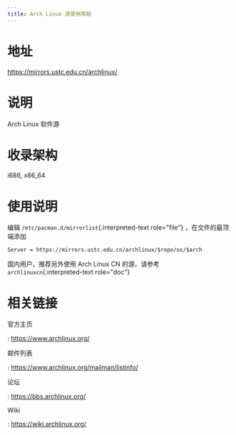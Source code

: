 ```yaml
---
title: Arch Linux 源使用帮助
---
```


地址
====

<https://mirrors.ustc.edu.cn/archlinux/>

说明
====

Arch Linux 软件源

收录架构
========

i686, x86\_64

使用说明
========

编辑 `/etc/pacman.d/mirrorlist`{.interpreted-text role="file"}
，在文件的最顶端添加

    Server = https://mirrors.ustc.edu.cn/archlinux/$repo/os/$arch

国内用户，推荐另外使用 Arch Linux CN 的源，请参考
`archlinuxcn`{.interpreted-text role="doc"}

相关链接
========

官方主页

:   <https://www.archlinux.org/>

邮件列表

:   <https://www.archlinux.org/mailman/listinfo/>

论坛

:   <https://bbs.archlinux.org/>

Wiki

:   <https://wiki.archlinux.org/>
